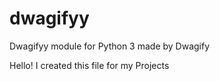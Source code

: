 # dwagifyy
Dwagifyy module for Python 3 made by Dwagify

Hello! I created this file for my Projects
